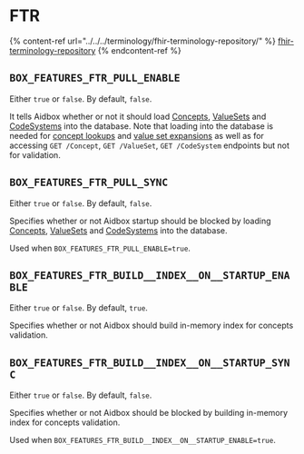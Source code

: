 # FTR

{% content-ref url="../../../terminology/fhir-terminology-repository/" %}
[fhir-terminology-repository](../../../terminology/fhir-terminology-repository/)
{% endcontent-ref %}

## `BOX_FEATURES_FTR_PULL_ENABLE`

Either `true` or `false`. By default, `false`.

It tells Aidbox whether or not it should load [Concepts](../../../terminology/concept.md), [ValueSets](../../../terminology/valueset/) and [CodeSystems](../../../terminology/codesystem-and-concept/) into the database. Note that loading into the database is needed for [concept lookups](../../../terminology/codesystem-and-concept/concept-lookup.md) and [value set expansions](../../../terminology/valueset/value-set-expansion.md) as well as for accessing `GET /Concept`, `GET /ValueSet`, `GET /CodeSystem` endpoints but not for validation.

## `BOX_FEATURES_FTR_PULL_SYNC`

Either `true` or `false`. By default, `false`.

Specifies whether or not Aidbox startup should be blocked by loading [Concepts](../../../terminology/concept.md), [ValueSets](../../../terminology/valueset/) and [CodeSystems](../../../terminology/codesystem-and-concept/) into the database.

Used when `BOX_FEATURES_FTR_PULL_ENABLE=true`.

## `BOX_FEATURES_FTR_BUILD__INDEX__ON__STARTUP_ENABLE`

Either `true` or `false`. By default, `true`.

Specifies whether or not Aidbox should build in-memory index for concepts validation.

## `BOX_FEATURES_FTR_BUILD__INDEX__ON__STARTUP_SYNC`

Either `true` or `false`. By default, `false`.

Specifies whether or not Aidbox should be blocked by building in-memory index for concepts validation.

Used when `BOX_FEATURES_FTR_BUILD__INDEX__ON__STARTUP_ENABLE=true`.
